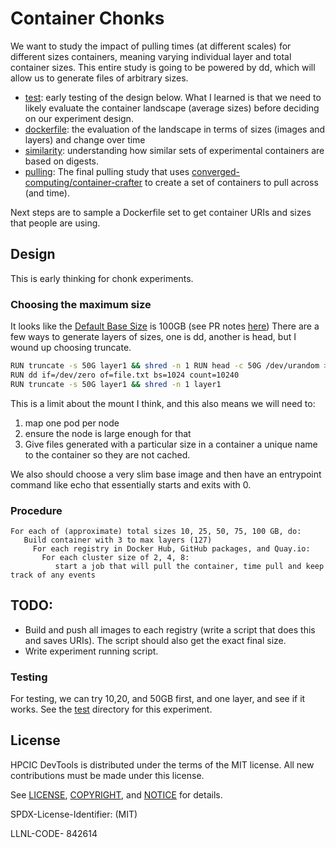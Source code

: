 # Container Chonks

We want to study the impact of pulling times (at different scales) for different sizes containers, meaning varying individual layer and total container sizes. This entire study is going to be powered by dd, which will allow us to generate files of arbitrary sizes.

 - [test](experiments/test): early testing of the design below. What I learned is that we need to likely evaluate the container landscape (average sizes) before deciding on our experiment design. 
 - [dockerfile](experiments/dockerfile): the evaluation of the landscape in terms of sizes (images and layers) and change over time
 - [similarity](experiments/similarity): understanding how similar sets of experimental containers are based on digests.
 - [pulling](experiments/pulling): The final pulling study that uses [converged-computing/container-crafter](https://github.com/converged-computing/container-crafter) to create a set of containers to pull across (and time).

Next steps are to sample a Dockerfile set to get container URIs and sizes that people are using.

## Design

This is early thinking for chonk experiments.

### Choosing the maximum size

It looks like the [Default Base Size](https://stackoverflow.com/questions/45479273/is-there-a-recommended-max-size-limit-for-docker-images-as-good-practice) is 100GB (see PR notes [here](https://github.com/moby/moby/pull/14709)) There are a few ways to generate layers of sizes, one is dd, another is head, but I wound up choosing truncate.

```bash
RUN truncate -s 50G layer1 && shred -n 1 RUN head -c 50G /dev/urandom > layer1.txt
RUN dd if=/dev/zero of=file.txt bs=1024 count=10240 
RUN truncate -s 50G layer1 && shred -n 1 layer1
```

This is a limit about the mount I think, and this also means we will need to:

1. map one pod per node
2. ensure the node is large enough for that
3. Give files generated with a particular size in a container a unique name to the container so they are not cached. 

We also should choose a very slim base image and then have an entrypoint command like echo that essentially starts and exits with 0.

### Procedure

```
For each of (approximate) total sizes 10, 25, 50, 75, 100 GB, do:
   Build container with 3 to max layers (127)
     For each registry in Docker Hub, GitHub packages, and Quay.io:
       For each cluster size of 2, 4, 8:
          start a job that will pull the container, time pull and keep track of any events
```

## TODO:

- Build and push all images to each registry (write a script that does this and saves URIs). The script should also get the exact final size.
- Write experiment running script.

### Testing

For testing, we can try 10,20, and 50GB first, and one layer, and see if it works. See the [test](test) directory for this experiment.

## License

HPCIC DevTools is distributed under the terms of the MIT license.
All new contributions must be made under this license.

See [LICENSE](https://github.com/converged-computing/cloud-select/blob/main/LICENSE),
[COPYRIGHT](https://github.com/converged-computing/cloud-select/blob/main/COPYRIGHT), and
[NOTICE](https://github.com/converged-computing/cloud-select/blob/main/NOTICE) for details.

SPDX-License-Identifier: (MIT)

LLNL-CODE- 842614
